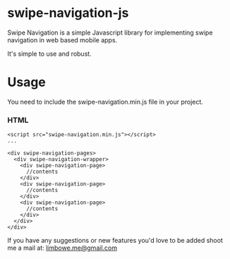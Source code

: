 # swipe-navigation-js

Swipe Navigation is a simple Javascript library for implementing swipe navigation in web based mobile apps.

It's simple to use and robust.

# Usage
You need to include the swipe-navigation.min.js file in your project.

### HTML
```
<script src="swipe-navigation.min.js"></script>
...

<div swipe-navigation-pages>
  <div swipe-navigation-wrapper>
    <div swipe-navigation-page>
      //contents
    </div>
    <div swipe-navigation-page>
      //contents
    </div>
    <div swipe-navigation-page>
      //contents
    </div>
  </div>
</div>

```

 If you have any suggestions or new features you'd love to be added shoot me a mail at: limbowe.me@gmail.com
